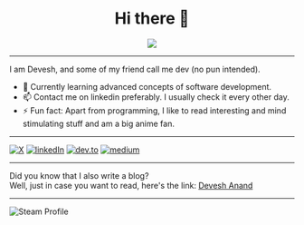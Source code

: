 <h1 align="center">Hi there 👋</h1>
<div align="center">
  <img src="https://i.imgur.com/YvtfOnT.gif" align="center" allowFullScreen>
</div>
<hr>

<!--
**devesh-anand/devesh-anand** is a ✨ _special_ ✨ repository because its `README.md` (this file) appears on your GitHub profile.
-->

I am Devesh, and some of my friend call me dev (no pun intended).

- 🌱 Currently learning advanced concepts of software development.
- 📫 Contact me on linkedin preferably. I usually check it every other day.
- ⚡ Fun fact: Apart from programming, I like to read interesting and mind stimulating stuff and am a big anime fan.

<hr>

<!--
[![Devesh's GitHub stats](https://github-readme-stats.vercel.app/api?username=devesh-anand&show_icons=true&theme=radical&count_private=true)](https://github.com/devesh-anand/github-readme-stats)
-->

<!--[![stackoverflow](https://img.shields.io/badge/Stack_Overflow-FE7A16?style=for-the-badge&logo=stack-overflow&logoColor=white)](https://stackoverflow.com)-->
<!-- [![email](https://img.shields.io/badge/Gmail-D14836?style=for-the-badge&logo=gmail&logoColor=white)](mailto:contactdeveshanand@gmail.com) -->
[![X](https://img.shields.io/badge/deveshanand18-0A0A0A?style=for-the-badge&logo=x&logoColor=white)](https://twitter.com/deveshanand18)
[![linkedIn](https://img.shields.io/badge/LinkedIn-0077B5?style=for-the-badge&logo=linkedin&logoColor=white)](https://www.linkedin.com/in/deveshanand18/)
[![dev.to](https://img.shields.io/badge/dev.to-0A0A0A?style=for-the-badge&logo=dev-dot-to&logoColor=white)](https://dev.to/deveshanand18)
[![medium](https://img.shields.io/badge/Medium-12100E?style=for-the-badge&logo=medium&logoColor=white)](https://medium.com/@deveshanand18)
<!--![Visitor](http://estruyf-github.azurewebsites.net/api/VisitorHit?user=devesh-anand&repo=devesh-anand&countColorcountColor&countColor=%237B1E7B) -->

<!--
<div>
  <img src="https://raw.githubusercontent.com/devesh-anand/devesh-anand/output/github-contribution-grid-snake.svg">
</div>
-->

<hr>

Did you know that I also write a blog?    
Well, just in case you want to read, here's the link: [Devesh Anand](https://deveshanand.com/blog/)

<hr>

![Steam Profile](https://steam-profile-omega.vercel.app/api/steam-banner?id=76561198386606986&theme=default&stats=true&recent=true&style=banner)
